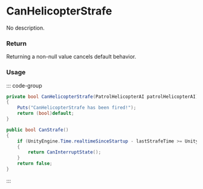 # CanHelicopterStrafe
<Badge type="info" text="Vehicle"/>[<Badge type="danger" text="Carbon Compatible"/>](https://github.com/CarbonCommunity/Carbon)[<Badge type="warning" text="Oxide Compatible"/>](https://github.com/OxideMod/Oxide.Rust)
No description.
### Return
Returning a non-null value cancels default behavior.

### Usage
::: code-group
```csharp [Example]
private bool CanHelicopterStrafe(PatrolHelicopterAI patrolHelicopterAI)
{
	Puts("CanHelicopterStrafe has been fired!");
	return (bool)default;
}
```
```csharp [Source — Assembly-CSharp @ PatrolHelicopterAI]
public bool CanStrafe()
{
	if (UnityEngine.Time.realtimeSinceStartup - lastStrafeTime >= UnityEngine.Random.Range(15f, 25f))
	{
		return CanInterruptState();
	}
	return false;
}

```
:::
